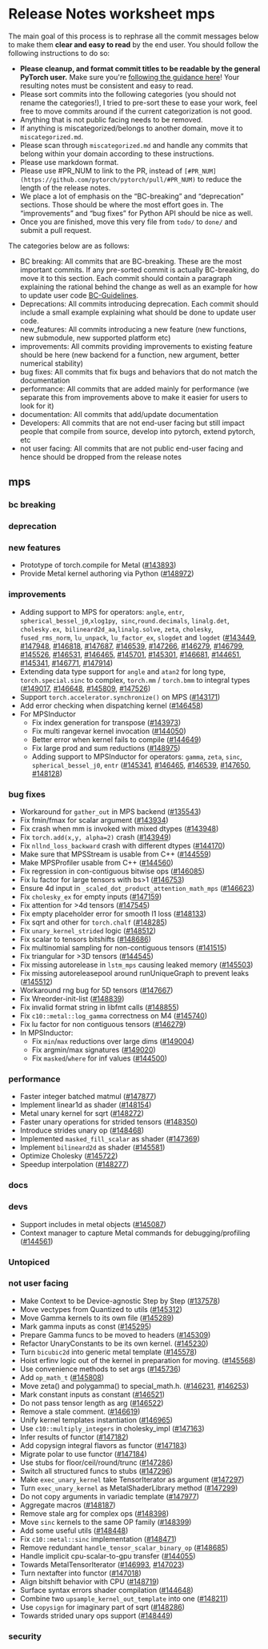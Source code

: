 # Release Notes worksheet mps

The main goal of this process is to rephrase all the commit messages below to make them **clear and easy to read** by the end user. You should follow the following instructions to do so:

* **Please cleanup, and format commit titles to be readable by the general PyTorch user.** Make sure you're [following the guidance here](https://docs.google.com/document/d/14OmgGBr1w6gl1VO47GGGdwrIaUNr92DFhQbY_NEk8mQ/edit)\! Your resulting notes must be consistent and easy to read.  
* Please sort commits into the following categories (you should not rename the categories\!), I tried to pre-sort these to ease your work, feel free to move commits around if the current categorization is not good.  
* Anything that is not public facing needs to be removed.  
* If anything is miscategorized/belongs to another domain, move it to `miscategorized.md`.  
* Please scan through `miscategorized.md` and handle any commits that belong within your domain according to these instructions.  
* Please use markdown format.  
* Please use \#PR\_NUM to link to the PR, instead of `[#PR_NUM](https://github.com/pytorch/pytorch/pull/#PR_NUM)` to reduce the length of the release notes.  
* We place a lot of emphasis on the “BC-breaking” and “deprecation” sections. Those should be where the most effort goes in. The “improvements” and “bug fixes” for Python API should be nice as well.  
* Once you are finished, move this very file from `todo/` to `done/` and submit a pull request.

The categories below are as follows:

* BC breaking: All commits that are BC-breaking. These are the most important commits. If any pre-sorted commit is actually BC-breaking, do move it to this section. Each commit should contain a paragraph explaining the rational behind the change as well as an example for how to update user code [BC-Guidelines](https://docs.google.com/document/d/14OmgGBr1w6gl1VO47GGGdwrIaUNr92DFhQbY_NEk8mQ/edit#heading=h.a9htwgvvec1m).  
* Deprecations: All commits introducing deprecation. Each commit should include a small example explaining what should be done to update user code.  
* new\_features: All commits introducing a new feature (new functions, new submodule, new supported platform etc)  
* improvements: All commits providing improvements to existing feature should be here (new backend for a function, new argument, better numerical stability)  
* bug fixes: All commits that fix bugs and behaviors that do not match the documentation  
* performance: All commits that are added mainly for performance (we separate this from improvements above to make it easier for users to look for it)  
* documentation: All commits that add/update documentation  
* Developers: All commits that are not end-user facing but still impact people that compile from source, develop into pytorch, extend pytorch, etc  
* not user facing: All commits that are not public end-user facing and hence should be dropped from the release notes

## mps

### bc breaking

### deprecation

### new features

- Prototype of torch.compile for Metal ([\#143893](https://github.com/pytorch/pytorch/pull/143893))
- Provide Metal kernel authoring via Python ([\#148972](https://github.com/pytorch/pytorch/pull/148972))

### improvements

- Adding support to MPS for operators: `angle`, `entr`, `spherical_bessel_j0`,`xlog1py`,` sinc`,`round.decimals`, `linalg.det`,` cholesky.ex`,` bilineard2d_aa`,`linalg.solve`, `zeta`, `cholesky`, `fused_rms_norm`, `lu_unpack`, `lu_factor_ex`, `slogdet` and `logdet` ([\#143449](https://github.com/pytorch/pytorch/pull/143449), [\#147948](https://github.com/pytorch/pytorch/pull/147948), [\#146818](https://github.com/pytorch/pytorch/pull/146818), [\#147687](https://github.com/pytorch/pytorch/pull/147687), [\#146539](https://github.com/pytorch/pytorch/pull/146539), [\#147266](https://github.com/pytorch/pytorch/pull/147266), [\#146279](https://github.com/pytorch/pytorch/pull/146279), [\#146799](https://github.com/pytorch/pytorch/pull/146799), [\#145526](https://github.com/pytorch/pytorch/pull/145526), [\#146531](https://github.com/pytorch/pytorch/pull/146531), [\#146465](https://github.com/pytorch/pytorch/pull/146465), [\#145701](https://github.com/pytorch/pytorch/pull/145701), [\#145301](https://github.com/pytorch/pytorch/pull/145301), [\#146681](https://github.com/pytorch/pytorch/pull/146681), [\#144651](https://github.com/pytorch/pytorch/pull/144651), [\#145341](https://github.com/pytorch/pytorch/pull/145341), [\#146771](https://github.com/pytorch/pytorch/pull/146771), [\#147914](https://github.com/pytorch/pytorch/pull/147914))
- Extending data type support for `angle` and `atan2` for long type, `torch.special.sinc` to complex, `torch.mm` / `torch.bmm` to integral types ([\#149017](https://github.com/pytorch/pytorch/pull/149017), [\#146648](https://github.com/pytorch/pytorch/pull/146648), [\#145809](https://github.com/pytorch/pytorch/pull/145809), [\#147526](https://github.com/pytorch/pytorch/pull/147526))
- Support `torch.accelerator.synchronize()` on MPS ([\#143171](https://github.com/pytorch/pytorch/pull/143171))
- Add error checking when dispatching kernel ([\#146458](https://github.com/pytorch/pytorch/pull/146458))
- For MPSInductor
  * Fix index generation for transpose ([\#143973](https://github.com/pytorch/pytorch/pull/143973))
  * Fix multi rangevar kernel invocation ([\#144050](https://github.com/pytorch/pytorch/pull/144050))
  * Better error when kernel fails to compile ([\#144649](https://github.com/pytorch/pytorch/pull/144649))
  * Fix large prod and sum reductions ([\#148975](https://github.com/pytorch/pytorch/pull/148975))
  * Adding support to MPSInductor for operators: `gamma`, `zeta`, `sinc`, `spherical_bessel_j0`, `entr` ([\#145341](https://github.com/pytorch/pytorch/pull/145341), [\#146465](https://github.com/pytorch/pytorch/pull/146465), [\#146539](https://github.com/pytorch/pytorch/pull/146539), [\#147650](https://github.com/pytorch/pytorch/pull/147650), [\#148128](https://github.com/pytorch/pytorch/pull/148128))

### bug fixes

- Workaround for `gather_out` in MPS backend ([\#135543](https://github.com/pytorch/pytorch/pull/135543))
- Fix fmin/fmax for scalar argument ([\#143934](https://github.com/pytorch/pytorch/pull/143934))
- Fix crash when mm is invoked with mixed dtypes ([\#143948](https://github.com/pytorch/pytorch/pull/143948))
- Fix `torch.add(x,y, alpha=2)` crash ([\#143949](https://github.com/pytorch/pytorch/pull/143949))
- Fix `nllnd_loss_backward` crash with different dtypes ([\#144170](https://github.com/pytorch/pytorch/pull/144170))
- Make sure that MPSStream is usable from C++ ([\#144559](https://github.com/pytorch/pytorch/pull/144559))
- Make MPSProfiler usable from C++ ([\#144560](https://github.com/pytorch/pytorch/pull/144560))
- Fix regression in con-contiguous bitwise ops ([\#146085](https://github.com/pytorch/pytorch/pull/146085))
- Fix lu factor for large tensors with bs\>1 ([\#146753](https://github.com/pytorch/pytorch/pull/146753))
- Ensure 4d input in `_scaled_dot_product_attention_math_mps` ([\#146623](https://github.com/pytorch/pytorch/pull/146623))
- Fix `cholesky_ex` for empty inputs ([\#147159](https://github.com/pytorch/pytorch/pull/147159))
- Fix attention for \>4d tensors ([\#147545](https://github.com/pytorch/pytorch/pull/147545))
- Fix empty placeholder error for smooth l1 loss ([\#148133](https://github.com/pytorch/pytorch/pull/148133))
- Fix sqrt and other for `torch.chalf` ([\#148285](https://github.com/pytorch/pytorch/pull/148285))
- Fix `unary_kernel_strided` logic ([\#148512](https://github.com/pytorch/pytorch/pull/148512))
- Fix scalar to tensors bitshifts ([\#148686](https://github.com/pytorch/pytorch/pull/148686))
- Fix multinomial sampling for non-contiguous tensors ([\#141515](https://github.com/pytorch/pytorch/pull/141515))
- Fix triangular for \>3D tensors ([\#144545](https://github.com/pytorch/pytorch/pull/144545))
- Fix missing autorelease in `lstm_mps` causing leaked memory ([\#145503](https://github.com/pytorch/pytorch/pull/145503))
- Fix missing autoreleasepool around runUniqueGraph to prevent leaks ([\#145512](https://github.com/pytorch/pytorch/pull/145512))
- Workaround rng bug for 5D tensors ([\#147667](https://github.com/pytorch/pytorch/pull/147667))
- Fix Wreorder-init-list ([\#148839](https://github.com/pytorch/pytorch/pull/148839))
- Fix invalid format string in libfmt calls ([\#148855](https://github.com/pytorch/pytorch/pull/148855))
- Fix `c10::metal::log_gamma` correctness on M4 ([\#145740](https://github.com/pytorch/pytorch/pull/145740))
- Fix lu factor for non contiguous tensors ([\#146279](https://github.com/pytorch/pytorch/pull/146279))
- In MPSInductor:
  * Fix `min`/`max` reductions over large dims ([\#149004](https://github.com/pytorch/pytorch/pull/149004))
  * Fix argmin/max signatures ([\#149020](https://github.com/pytorch/pytorch/pull/149020))
  * Fix `masked`/`where` for inf values ([\#144500](https://github.com/pytorch/pytorch/pull/144500))

### performance

- Faster integer batched matmul ([\#147877](https://github.com/pytorch/pytorch/pull/147877))
- Implement linear1d as shader ([\#148154](https://github.com/pytorch/pytorch/pull/148154))
- Metal unary kernel for sqrt ([\#148272](https://github.com/pytorch/pytorch/pull/148272))
- Faster unary operations for strided tensors ([\#148350](https://github.com/pytorch/pytorch/pull/148350))
- Introduce strides unary op ([\#148468](https://github.com/pytorch/pytorch/pull/148468))
- Implemented `masked_fill_scalar` as shader ([\#147369](https://github.com/pytorch/pytorch/pull/147369))
- Implement `bilineard2d` as shader ([\#145581](https://github.com/pytorch/pytorch/pull/145581))
- Optimize Cholesky ([\#145722](https://github.com/pytorch/pytorch/pull/145722))
- Speedup interpolation ([\#148277](https://github.com/pytorch/pytorch/pull/148277))

### docs

### devs

- Support includes in metal objects ([\#145087](https://github.com/pytorch/pytorch/pull/145087))
- Context manager to capture Metal commands for debugging/profiling ([\#144561](https://github.com/pytorch/pytorch/pull/144561))

### Untopiced

### not user facing

- Make Context to be Device-agnostic Step by Step ([\#137578](https://github.com/pytorch/pytorch/pull/137578))
- Move vectypes from Quantized to utils ([\#145312](https://github.com/pytorch/pytorch/pull/145312))
- Move Gamma kernels to its own file ([\#145289](https://github.com/pytorch/pytorch/pull/145289))
- Mark gamma inputs as const ([\#145295](https://github.com/pytorch/pytorch/pull/145295))
- Prepare Gamma funcs to be moved to headers ([\#145309](https://github.com/pytorch/pytorch/pull/145309))
- Refactor UnaryConstants to be its own kernel. ([\#145230](https://github.com/pytorch/pytorch/pull/145230))
- Turn `bicubic2d` into generic metal template ([\#145578](https://github.com/pytorch/pytorch/pull/145578))
- Hoist erfinv logic out of the kernel in preparation for moving. ([\#145568](https://github.com/pytorch/pytorch/pull/145568))
- Use convenience methods to set args ([\#145736](https://github.com/pytorch/pytorch/pull/145736))
- Add `op_math_t` ([\#145808](https://github.com/pytorch/pytorch/pull/145808))
- Move zeta() and polygamma() to special\_math.h. ([\#146231](https://github.com/pytorch/pytorch/pull/146231), [\#146253](https://github.com/pytorch/pytorch/pull/146253))
- Mark constant inputs as constant ([\#146521](https://github.com/pytorch/pytorch/pull/146521))
- Do not pass tensor length as arg ([\#146522](https://github.com/pytorch/pytorch/pull/146522))
- Remove a stale comment. ([\#146619](https://github.com/pytorch/pytorch/pull/146619))
- Unify kernel templates instantiation ([\#146965](https://github.com/pytorch/pytorch/pull/146965))
- Use `c10::multiply_integers` in cholesky\_impl ([\#147163](https://github.com/pytorch/pytorch/pull/147163))
- Infer results of functor ([\#147182](https://github.com/pytorch/pytorch/pull/147182))
- Add copysign integral flavors as functor ([\#147183](https://github.com/pytorch/pytorch/pull/147183))
- Migrate polar to use functor ([\#147184](https://github.com/pytorch/pytorch/pull/147184))
- Use stubs for floor/ceil/round/trunc ([\#147286](https://github.com/pytorch/pytorch/pull/147286))
- Switch all structured funcs to stubs ([\#147296](https://github.com/pytorch/pytorch/pull/147296))
- Make `exec_unary_kernel` take TensorIterator as argument ([\#147297](https://github.com/pytorch/pytorch/pull/147297))
- Turn `exec_unary_kernel` as MetalShaderLibrary method ([\#147299](https://github.com/pytorch/pytorch/pull/147299))
- Do not copy arguments in variadic template ([\#147977](https://github.com/pytorch/pytorch/pull/147977))
- Aggregate macros ([\#148187](https://github.com/pytorch/pytorch/pull/148187))
- Remove stale arg for complex ops ([\#148398](https://github.com/pytorch/pytorch/pull/148398))
- Move `sinc` kernels to the same OP family ([\#148399](https://github.com/pytorch/pytorch/pull/148399))
- Add some useful utils ([\#148448](https://github.com/pytorch/pytorch/pull/148448))
- Fix `c10::metal::sinc` implementation ([\#148471](https://github.com/pytorch/pytorch/pull/148471))
- Remove redundant `handle_tensor_scalar_binary_op` ([\#148685](https://github.com/pytorch/pytorch/pull/148685))
- Handle implicit cpu-scalar-to-gpu transfer ([\#144055](https://github.com/pytorch/pytorch/pull/144055))
- Towards MetalTensorIterator ([\#146993](https://github.com/pytorch/pytorch/pull/146993), [\#147023](https://github.com/pytorch/pytorch/pull/147023))
- Turn nextafter into functor ([\#147018](https://github.com/pytorch/pytorch/pull/147018))
- Align bitshift behavior with CPU ([\#148719](https://github.com/pytorch/pytorch/pull/148719))
- Surface syntax errors shader compilation ([\#144648](https://github.com/pytorch/pytorch/pull/144648))
- Combine two `upsample_kernel_out_template` into one ([\#148211](https://github.com/pytorch/pytorch/pull/148211))
- Use `copysign` for imaginary part of sqrt ([\#148286](https://github.com/pytorch/pytorch/pull/148286))
- Towards strided unary ops support ([\#148449](https://github.com/pytorch/pytorch/pull/148449))

### security

